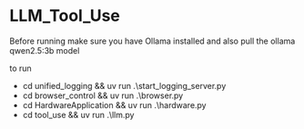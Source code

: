 # LLM_Tool_Use

Before running make sure you have Ollama installed
and also pull the ollama qwen2.5:3b model

to run
-   cd unified_logging && uv run .\start_logging_server.py
-   cd browser_control && uv run .\browser.py
-   cd HardwareApplication && uv run .\hardware.py
-   cd tool_use && uv run .\llm.py
